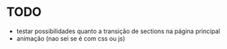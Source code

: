 # TODO
- testar possibilidades quanto a transição de sections na página principal
- animação (nao sei se é com css ou js)